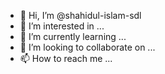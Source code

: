 - 👋 Hi, I’m @shahidul-islam-sdl
- 👀 I’m interested in ...
- 🌱 I’m currently learning ...
- 💞️ I’m looking to collaborate on ...
- 📫 How to reach me ...

<!---
shahidul-islam-sdl/shahidul-islam-sdl is a ✨ special ✨ repository because its `README.md` (this file) appears on your GitHub profile.
You can click the Preview link to take a look at your changes.
--->
